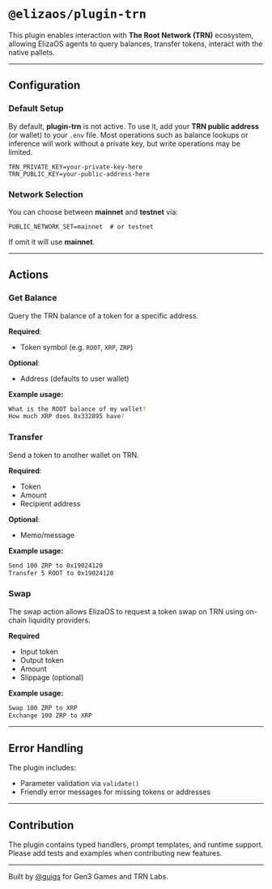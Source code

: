 # `@elizaos/plugin-trn`

This plugin enables interaction with **The Root Network (TRN)** ecosystem, allowing ElizaOS agents to query balances, transfer tokens, interact with the native pallets.

---

## Configuration

### Default Setup

By default, **plugin-trn** is not active. To use it, add your **TRN public address** (or wallet) to your `.env` file. Most operations such as balance lookups or inference will work without a private key, but write operations may be limited.

```env
TRN_PRIVATE_KEY=your-private-key-here
TRN_PUBLIC_KEY=your-public-address-here
```

### Network Selection

You can choose between **mainnet** and **testnet** via:

```env
PUBLIC_NETWORK_SET=mainnet  # or testnet
```

If omit it will use **mainnet**.

---

## Actions

### Get Balance

Query the TRN balance of a token for a specific address.

**Required**:

- Token symbol (e.g. `ROOT`, `XRP`, `ZRP`)

**Optional**:

- Address (defaults to user wallet)

**Example usage:**

```bash
What is the ROOT balance of my wallet?
How much XRP does 0x332895 have?
```

### Transfer

Send a token to another wallet on TRN.

**Required**:

- Token
- Amount
- Recipient address

**Optional**:

- Memo/message

**Example usage:**

```bash
Send 100 ZRP to 0x19024120
Transfer 5 ROOT to 0x19024120
```

### Swap

The swap action allows ElizaOS to request a token swap on TRN using on-chain liquidity providers.

**Required**

- Input token
- Output token
- Amount
- Slippage (optional)

**Example usage:**

```bash
Swap 100 ZRP to XRP
Exchange 100 ZRP to XRP
```

---

## Error Handling

The plugin includes:

- Parameter validation via `validate()`
- Friendly error messages for missing tokens or addresses

---

## Contribution

The plugin contains typed handlers, prompt templates, and runtime support. Please add tests and examples when contributing new features.

---

Built by [@guigs](https://github.com/GuigsEvt) for Gen3 Games and TRN Labs.
